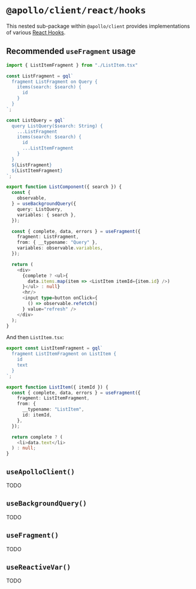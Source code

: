 # `@apollo/client/react/hooks`

This nested sub-package within `@apollo/client` provides implementations of
various [React Hooks](https://reactjs.org/docs/hooks-overview.html).

## Recommended `useFragment` usage

```ts
import { ListItemFragment } from "./ListItem.tsx"

const ListFragment = gql`
  fragment ListFragment on Query {
    items(search: $search) {
      id
    }
  }
`;

const ListQuery = gql`
  query ListQuery($search: String) {
    ...ListFragment
    items(search: $search) {
      id
      ...ListItemFragment
    }
  }
  ${ListFragment}
  ${ListItemFragment}
`;

export function ListComponent({ search }) {
  const {
    observable,
  } = useBackgroundQuery({
    query: ListQuery,
    variables: { search },
  });

  const { complete, data, errors } = useFragment({
    fragment: ListFragment,
    from: { __typename: "Query" },
    variables: observable.variables,
  });

  return (
    <div>
      {complete ? <ul>{
        data.items.map(item => <ListItem itemId={item.id} />)
      }</ul> : null}
      <hr/>
      <input type=button onClick={
        () => observable.refetch()
      } value="refresh" />
    </div>
  );
}
```

And then `ListItem.tsx`:

```ts
export const ListItemFragment = gql`
  fragment ListItemFragment on ListItem {
    id
    text
  }
`;

export function ListItem({ itemId }) {
  const { complete, data, errors } = useFragment({
    fragment: ListItemFragment,
    from: {
      __typename: "ListItem",
      id: itemId,
    },
  });

  return complete ? (
    <li>data.text</li>
  ) : null;
}
```

## `useApolloClient()`

TODO

## `useBackgroundQuery()`

TODO

## `useFragment()`

TODO

## `useReactiveVar()`

TODO
